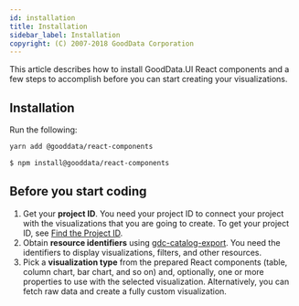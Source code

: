 ```yaml
---
id: installation
title: Installation
sidebar_label: Installation
copyright: (C) 2007-2018 GoodData Corporation
---
```


This article describes how to install GoodData.UI React components and a few steps to accomplish before you can start creating your visualizations.

## Installation

Run the following:

```bash
yarn add @gooddata/react-components
```

```bash
$ npm install@gooddata/react-components
```
## Before you start coding

1. Get your **project ID**. You need your project ID to connect your project with the visualizations that you are going to create. To get your project ID, see [Find the Project ID](https://help.gooddata.com/display/doc/Find+the+Project+ID).
2. Obtain **resource identifiers** using [gdc-catalog-export](gdc-catalog-export.md). You need the identifiers to display visualizations, filters, and other resources.
3. Pick a **visualization type** from the prepared React components (table, column chart, bar chart, and so on) and, optionally, one or more properties to use with the selected visualization. Alternatively, you can fetch raw data and create a fully custom visualization.
